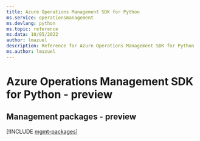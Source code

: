 ```yaml
---
title: Azure Operations Management SDK for Python
ms.service: operationsmanagement
ms.devlang: python
ms.topic: reference
ms.data: 10/05/2022
author: lmazuel
description: Reference for Azure Operations Management SDK for Python
ms.author: lmazuel
---
```

# Azure Operations Management SDK for Python - preview

## Management packages - preview
[!INCLUDE [mgmt-packages](operations-management-mgmt-index.md)]